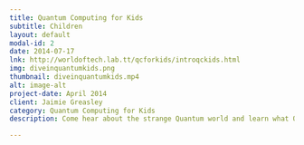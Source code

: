 ```yaml
---
title: Quantum Computing for Kids
subtitle: Children
layout: default
modal-id: 2
date: 2014-07-17
lnk: http://worldoftech.lab.tt/qcforkids/introqckids.html
img: diveinquantumkids.png
thumbnail: diveinquantumkids.mp4
alt: image-alt
project-date: April 2014
client: Jaimie Greasley
category: Quantum Computing for Kids
description: Come hear about the strange Quantum world and learn what Quantum Computing is about!

---
```


